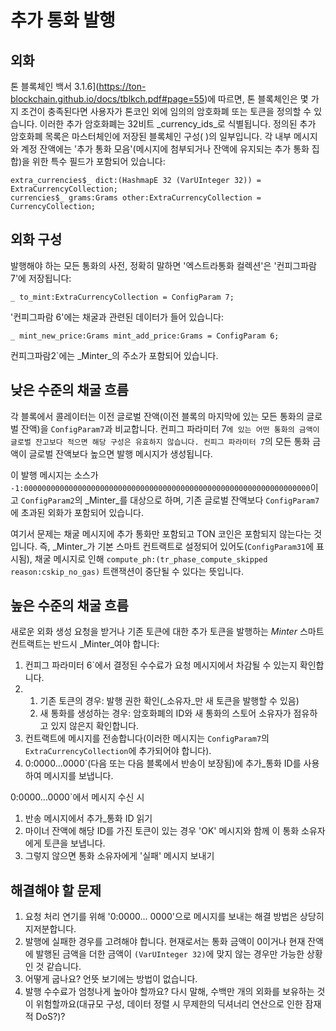 # 추가 통화 발행

## 외화

톤 블록체인 백서 3.1.6](https://ton-blockchain.github.io/docs/tblkch.pdf#page=55)에 따르면, 톤 블록체인은 몇 가지 조건이 충족된다면 사용자가 톤코인 외에 임의의 암호화폐 또는 토큰을 정의할 수 있습니다. 이러한 추가 암호화폐는 32비트 _currency\_ids_로 식별됩니다. 정의된 추가 암호화폐 목록은 마스터체인에 저장된 블록체인 구성(
)의 일부입니다. 각 내부 메시지와 계정 잔액에는 '추가 통화 모음'(메시지에 첨부되거나 잔액에 유지되는 추가 통화 집합)을 위한 특수 필드가 포함되어 있습니다:

```tlb
extra_currencies$_ dict:(HashmapE 32 (VarUInteger 32)) = ExtraCurrencyCollection;
currencies$_ grams:Grams other:ExtraCurrencyCollection = CurrencyCollection;
```

## 외화 구성

발행해야 하는 모든 통화의 사전, 정확히 말하면 '엑스트라통화 컬렉션'은 '컨피그파람7'에 저장됩니다:

```tlb
_ to_mint:ExtraCurrencyCollection = ConfigParam 7;
```

'컨피그파람 6'에는 채굴과 관련된 데이터가 들어 있습니다:

```tlb
_ mint_new_price:Grams mint_add_price:Grams = ConfigParam 6;
```

컨피그파람2\`에는 _Minter_의 주소가 포함되어 있습니다.

## 낮은 수준의 채굴 흐름

각 블록에서 콜레이터는 이전 글로벌 잔액(이전 블록의 마지막에 있는 모든 통화의 글로벌 잔액)을 `ConfigParam7`과 비교합니다. 컨피그 파라미터 7`에 있는 어떤 통화의 금액이 글로벌 잔고보다 적으면 해당 구성은 유효하지 않습니다. 컨피그 파라미터 7`의 모든 통화 금액이 글로벌 잔액보다 높으면 발행 메시지가 생성됩니다.

이 발행 메시지는 소스가 `-1:0000000000000000000000000000000000000000000000000000000000000000`이고 `ConfigParam2`의 _Minter_를 대상으로 하며, 기존 글로벌 잔액보다 `ConfigParam7`에 초과된 외화가 포함되어 있습니다.

여기서 문제는 채굴 메시지에 추가 통화만 포함되고 TON 코인은 포함되지 않는다는 것입니다. 즉, _Minter_가 기본 스마트 컨트랙트로 설정되어 있어도(`ConfigParam31`에 표시됨), 채굴 메시지로 인해 `compute_ph:(tr_phase_compute_skipped reason:cskip_no_gas)` 트랜잭션이 중단될 수 있다는 뜻입니다.

## 높은 수준의 채굴 흐름

새로운 외화 생성 요청을 받거나 기존 토큰에 대한 추가 토큰을 발행하는 *Minter* 스마트 컨트랙트는 반드시 _Minter_여야 합니다:

1. 컨피그 파라미터 6\`에서 결정된 수수료가 요청 메시지에서 차감될 수 있는지 확인합니다.
2. 1. 기존 토큰의 경우: 발행 권한 확인(_소유자_만 새 토큰을 발행할 수 있음)
   2. 새 통화를 생성하는 경우: 암호화폐의 ID와 새 통화의 스토어 소유자가 점유하고 있지 않은지 확인합니다.
3. 컨트랙트에 메시지를 전송합니다(이러한 메시지는 `ConfigParam7`의 `ExtraCurrencyCollection`에 추가되어야 합니다).
4. 0:0000...0000\`(다음 또는 다음 블록에서 반송이 보장됨)에 추가_통화 ID를 사용하여 메시지를 보냅니다.

0:0000...0000\`에서 메시지 수신 시

1. 반송 메시지에서 추가_통화 ID 읽기
2. 마이너 잔액에 해당 ID를 가진 토큰이 있는 경우 'OK' 메시지와 함께 이 통화 소유자에게 토큰을 보냅니다.
3. 그렇지 않으면 통화 소유자에게 '실패' 메시지 보내기

## 해결해야 할 문제

1. 요청 처리 연기를 위해 '0:0000... 0000'으로 메시지를 보내는 해결 방법은 상당히 지저분합니다.
2. 발행에 실패한 경우를 고려해야 합니다. 현재로서는 통화 금액이 0이거나 현재 잔액에 발행된 금액을 더한 금액이 `(VarUInteger 32)`에 맞지 않는 경우만 가능한 상황인 것 같습니다.
3. 어떻게 굽나요? 언뜻 보기에는 방법이 없습니다.
4. 발행 수수료가 엄청나게 높아야 할까요? 다시 말해, 수백만 개의 외화를 보유하는 것이 위험할까요(대규모 구성, 데이터 정렬 시 무제한의 딕셔너리 연산으로 인한 잠재적 DoS?)?
